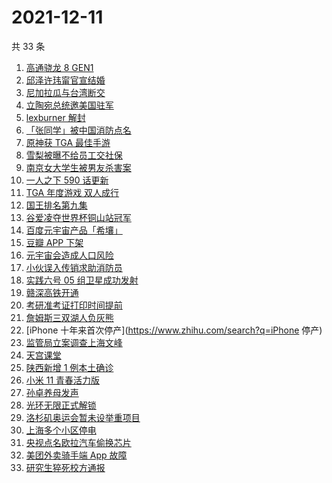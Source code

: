 # 2021-12-11

共 33 条

<!-- BEGIN -->
<!-- 最后更新时间 Sat Dec 11 2021 19:11:08 GMT+0800 (China Standard Time) -->

1. [高通骁龙 8 GEN1](https://www.zhihu.com/search?q=骁龙8GEN1)
1. [邱泽许玮甯官宣结婚](https://www.zhihu.com/search?q=邱泽)
1. [尼加拉瓜与台湾断交](https://www.zhihu.com/search?q=尼加拉瓜)
1. [立陶宛总统邀美国驻军](https://www.zhihu.com/search?q=立陶宛)
1. [lexburner 解封](https://www.zhihu.com/search?q=lex)
1. [「张同学」被中国消防点名](https://www.zhihu.com/search?q=张同学)
1. [原神获 TGA 最佳手游](https://www.zhihu.com/search?q=原神)
1. [雪梨被曝不给员工交社保](https://www.zhihu.com/search?q=雪梨)
1. [南京女大学生被男友杀害案](https://www.zhihu.com/search?q=南京女大学生)
1. [一人之下 590 话更新](https://www.zhihu.com/search?q=一人之下)
1. [TGA 年度游戏 双人成行](https://www.zhihu.com/search?q=TGA)
1. [国王排名第九集](https://www.zhihu.com/search?q=国王排名)
1. [谷爱凌夺世界杯铜山站冠军](https://www.zhihu.com/search?q=谷爱凌)
1. [百度元宇宙产品「希壤」](https://www.zhihu.com/search?q=希壤)
1. [豆瓣 APP 下架](https://www.zhihu.com/search?q=豆瓣)
1. [元宇宙会造成人口风险](https://www.zhihu.com/search?q=元宇宙)
1. [小伙误入传销求助消防员](https://www.zhihu.com/search?q=小伙误入传销)
1. [实践六号 05 组卫星成功发射](https://www.zhihu.com/search?q=实践六号)
1. [赣深高铁开通](https://www.zhihu.com/search?q=赣深高铁)
1. [考研准考证打印时间提前](https://www.zhihu.com/search?q=考研准考证)
1. [詹姆斯三双湖人负灰熊](https://www.zhihu.com/search?q=湖人)
1. [iPhone 十年来首次停产](https://www.zhihu.com/search?q=iPhone 停产)
1. [监管局立案调查上海文峰](https://www.zhihu.com/search?q=上海文峰)
1. [天宫课堂](https://www.zhihu.com/search?q=天宫课堂)
1. [陕西新增 1 例本土确诊](https://www.zhihu.com/search?q=陕西疫情)
1. [小米 11 青春活力版](https://www.zhihu.com/search?q=小米11)
1. [孙卓养母发声](https://www.zhihu.com/search?q=孙卓)
1. [光环无限正式解锁](https://www.zhihu.com/search?q=光环无限)
1. [洛杉矶奥运会暂未设举重项目](https://www.zhihu.com/search?q=举重)
1. [上海多个小区停电](https://www.zhihu.com/search?q=上海停电)
1. [央视点名欧拉汽车偷换芯片](https://www.zhihu.com/search?q=欧拉好猫)
1. [美团外卖骑手端 App 故障](https://www.zhihu.com/search?q=美团外卖)
1. [研究生猝死校方通报](https://www.zhihu.com/search?q=研究生猝死)

<!-- END -->
